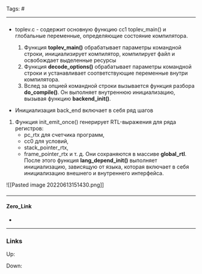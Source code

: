 Tags: #
***
###
- toplev.с - содержит основную функцию cc1 toplev_main() и глобальные переменные, определяющие состояние компилятора.
	1) Функция **toplev_main()** обрабатывает параметры командной строки, инициализирует компилятор, компилирует файл и освобождает выделенные ресурсы
	2) Функция **decode_options()** обрабатывает параметры командной строки и устанавливает соответствующие переменные внутри компилятора.
	3) Вслед за опцией командной строки вызывается функция разбора **do_compile()**. Он выполняет внутреннюю инициализацию, вызывая функцию **backend_init()**.


- Инициализация back_end включает в себя ряд шагов
1) Функция init_emit_once() генерирует RTL-выражения для ряда регистров: 
	- pc_rtx для счетчика программ, 
	- cc0 для условий, 
	- stack_pointer_rtx, 
	- frame_pointer_rtx и т. д. 
Они сохраняются в массиве **global_rtl**. После этого функция **lang_depend_init()** выполняет инициализацию, зависящую от языка, которая включает в себя инициализацию внешнего и внутреннего интерфейса.

![[Pasted image 20220613151430.png]]

####

***
#### Zero_Link
- 
***
### Links
Up:

Down:


